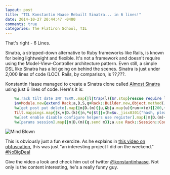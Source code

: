 ```yaml
---
layout: post
title: "TIL Konstantin Haase Rebuilt Sinatra... in 6 lines!"
date: 2014-10-27 20:44:47 -0400
comments: true
categories: The Flatiron School, TIL
---
```

That's right - 6 Lines. 

Sinatra, a stripped-down alternative to Ruby frameworks like Rails, is known for being lightweight and flexible. It's not a framework and doesn't require using the Model-View-Controller architecture pattern. Even still, a simple DSL like Sinatra has a lot going on behind the scenes. Sinatra is just under 2,000 lines of code (LOC). Rails, by comparison, is ??,???. 

Konstantin Haase managed to create a Sinatra clone called [Almost Sinatra](https://github.com/rkh/almost-sinatra) using just 6 lines of code. Here's it is:

```ruby
    %w.rack tilt date INT TERM..map{|l|trap(l){$r.stop}rescue require l};$u=Date;$z=($u.new.year + 145).abs;puts "== Almost Sinatra/No Version has taken the stage on #$z for development with backup from Webrick"
    $n=Module.new{extend Rack;a,D,S,q=Rack::Builder.new,Object.method(:define_method),/@@ *([^\n]+)\n(((?!@@)[^\n]*\n)*)/m
    %w[get post put delete].map{|m|D.(m){|u,&b|a.map(u){run->(e){[200,{"Content-Type"=>"text/html"},[a.instance_eval(&b)]]}}}}
    Tilt.mappings.map{|k,v|D.(k){|n,*o|$t||=(h=$u._jisx0301("hash, please");File.read(caller[0][/^[^:]+/]).scan(S){|a,b|h[a]=b};h);v[0].new(*o){n=="#{n}"?n:$t[n.to_s]}.render(a,o[0].try(:[],:locals)||{})}}
    %w[set enable disable configure helpers use register].map{|m|D.(m){|*_,&b|b.try :[]}};END{Rack::Handler.get("webrick").run(a,Port:$z){|s|$r=s}}
    %w[params session].map{|m|D.(m){q.send m}};a.use Rack::Session::Cookie;a.use Rack::Lock;D.(:before){|&b|a.use Rack::Config,&b};before{|e|q=Rack::Request.new e;q.params.dup.map{|k,v|params[k.to_sym]=v}}}
```

![Mind Blown](https://p.gr-assets.com/540x540/fit/hostedimages/1383924783/6705751.gif)

This is obviously just a fun exercize. As he explains in [this video on obfuscation](http://vimeo.com/61087285), this was just "an interesting project I did on the weekend." [#NoBigDeal](http://oi39.tinypic.com/14b6nmu.jpg)

Give the video a look and check him out of twitter [@konstantinhaase](https://twitter.com/konstantinhaase). Not only is the content interesting, he's a really funny guy. 